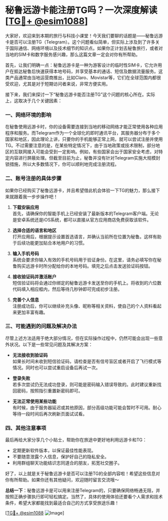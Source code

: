 # 秘鲁远游卡能注册TG吗？一次深度解读[[TG💪+ @esim1088](https://t.me/s/esim1088)]

大家好，欢迎来到本期的旅行与科技小课堂！今天我们要聊的话题是——秘鲁远游卡是否可以注册TG（Telegram）。这个问题看似简单，但实际上涉及到了许多关于国际通信、网络环境以及技术细节的知识点。如果你正计划去秘鲁旅行，或者对当地的SIM卡和数字服务感兴趣，那么这篇文章一定会对你有所帮助。

首先，让我们明确一点：秘鲁远游卡是一种为游客设计的临时性SIM卡，它允许用户在抵达秘鲁后快速获得本地号码，并享受基本的通话、短信及数据流量服务。这类产品通常由当地运营商推出，比如Claro、Movistar等，它们在全球范围内都很受欢迎，尤其是对于短期访问者来说，非常方便实用。

接下来，我们来探讨一下“秘鲁远游卡能否注册TG”这个问题的核心所在。实际上，这取决于几个关键因素：

### 一、网络环境的影响

在秘鲁使用远游卡时，你的设备需要连接到当地的移动网络才能正常使用各种应用程序和服务。而Telegram作为一个全球化的即时通讯平台，其服务器分布于多个国家和地区，因此理论上讲，只要你的手机能够正常上网，就可以尝试注册并使用TG。不过需要注意的是，在某些特定情况下，由于当地政策或技术限制，部分地区的互联网接入可能会受到一定影响。例如，有些国家会出于国家安全考虑，对特定内容进行屏蔽处理。但截至目前为止，秘鲁并没有针对Telegram实施大规模封锁措施，所以大多数情况下，你可以顺利地完成注册流程。

### 二、账号注册的具体步骤

如果你已经购买了秘鲁远游卡，并且希望借此机会体验一下TG的魅力，那么接下来就跟着我一步步操作吧！

1. **下载安装应用**  
   首先，请确保你的智能手机上已经安装了最新版本的Telegram客户端。无论是安卓系统还是iOS系统，都可以直接从官方应用商店免费获取该软件。

2. **选择合适的语言和地区**  
   打开应用后，根据提示设置首选语言，并确认当前所在位置为秘鲁。这样有助于后续功能更加贴合本地用户的习惯。

3. **输入手机号码**  
   系统会要求你输入有效的手机号码用于验证身份。在这里，请务必填写你在秘鲁购买远游卡时所分配给你的本地号码。填完之后点击发送验证码按钮。

4. **接收验证码并激活账户**  
   短信验证码将会通过你绑定的秘鲁远游卡发送至你的手机上。将收到的六位数代码填入相应框内，然后等待几秒钟即可完成初步注册。

5. **完善个人信息**  
   注册成功后，你可以继续补充头像、昵称等相关资料，使自己的个人资料看起来更加丰富有趣。

### 三、可能遇到的问题及解决办法

尽管上述方法适用于绝大部分情况，但在实际操作过程中，仍然可能会出现一些意外状况。以下是一些常见问题及其解决方案：

- **无法接收到验证码**  
  如果长时间未收到短信验证码，请检查是否有信号盲区或者开启了飞行模式等情况。同时也可以尝试重启设备后再试一次。

- **登录失败**  
  若多次尝试仍无法成功登录，则可能是密码输入错误导致的。此时建议重新找回密码，按照指引重置新密码即可。

- **无法正常使用某些功能**  
  有时候，由于服务器延迟或其他原因，部分高级功能可能会暂时不可用。耐心等待一段时间后再次刷新页面试试看。

### 四、其他注意事项

最后再给大家分享几个小贴士，帮助你在旅途中更好地利用远游卡和TG：

- 定期更新软件版本，以保证最佳性能表现。
- 不要随意泄露个人信息，保护好自己的隐私安全。
- 利用群组聊天功能结识志同道合的朋友，拓宽社交圈子。

好了，以上就是关于秘鲁远游卡是否可以注册TG的全部内容啦！希望这些信息对你有所帮助。如果你还有其他疑问，欢迎随时留言交流哦～  

**总结一下**：秘鲁远游卡是可以用来注册Telegram的，只要确保网络畅通无阻，并按照正确步骤执行即可轻松搞定。当然了，具体的使用体验还要看个人需求和技术条件，希望大家都能找到最适合自己的方式享受旅途乐趣！

[[TG💪+ @esim1088](https://t.me/s/esim1088) ![Image](https://i.postimg.cc/4NQfJmqS/Snipaste-2025-05-13-00-14-12.png)]